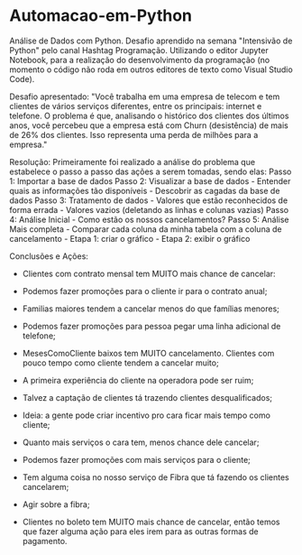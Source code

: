 # Automacao-em-Python
Análise de Dados com Python. Desafio aprendido na semana "Intensivão de Python" pelo canal Hashtag Programação.
Utilizando o editor Jupyter Notebook, para a realização do desenvolvimento da programação (no momento o código não roda em outros editores de texto como Visual Studio Code).

Desafio apresentado:
 "Você trabalha em uma empresa de telecom e tem clientes de vários serviços diferentes, entre os principais: internet e telefone.
  O problema é que, analisando o histórico dos clientes dos últimos anos, você percebeu que a empresa está com Churn (desistência)  de mais de 26% dos clientes.
  Isso representa uma perda de milhões para a empresa."
  
 Resolução:
 Primeiramente foi realizado a análise do problema que estabelece o passo a passo das ações a serem tomadas, sendo elas:
   Passo 1: Importar a base de dados
   Passo 2: Visualizar a base de dados
    - Entender quais as informações tão disponíveis
    - Descobrir as cagadas da base de dados
   Passo 3: Tratamento de dados
    - Valores que estão reconhecidos de forma errada
    - Valores vazios (deletando as linhas e colunas vazias)
   Passo 4: Análise Inicial
    - Como estão os nossos cancelamentos?
   Passo 5: Análise Mais completa
    - Comparar cada coluna da minha tabela com a coluna de cancelamento
    - Etapa 1: criar o gráfico
    - Etapa 2: exibir o gráfico
    
  Conclusões e Ações:
   - Clientes com contrato mensal tem MUITO mais chance de cancelar:
   - Podemos fazer promoções para o cliente ir para o contrato anual;
   - Familias maiores tendem a cancelar menos do que famílias menores;

   - Podemos fazer promoções para pessoa pegar uma linha adicional de telefone;
   - MesesComoCliente baixos tem MUITO cancelamento. Clientes com pouco tempo como cliente tendem a cancelar muito;

   - A primeira experiência do cliente na operadora pode ser ruim;
   - Talvez a captação de clientes tá trazendo clientes desqualificados;
   - Ideia: a gente pode criar incentivo pro cara ficar mais tempo como cliente;
   - Quanto mais serviços o cara tem, menos chance dele cancelar;
   - Podemos fazer promoções com mais serviços para o cliente;
   
   - Tem alguma coisa no nosso serviço de Fibra que tá fazendo os clientes cancelarem;
   - Agir sobre a fibra;
   - Clientes no boleto tem MUITO mais chance de cancelar, então temos que fazer alguma ação para eles irem para as outras formas de pagamento.
